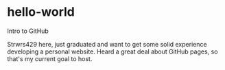# hello-world
Intro to GitHub

Strwrs429 here, just graduated and want to get some solid experience developing a personal website.
Heard a great deal about GitHub pages, so that's my current goal to host.
